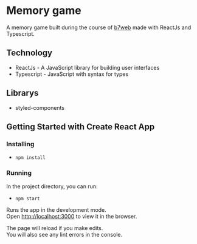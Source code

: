 # Memory game

A memory game built during the course of [b7web](https://www.b7web.com.br) made with ReactJs and Typescript.

## Technology
* ReactJs - A JavaScript library for building user interfaces
* Typescript - JavaScript with syntax for types

## Librarys
* styled-components

## Getting Started with Create React App

### Installing

* `npm install`

### Running

In the project directory, you can run:

* `npm start`

Runs the app in the development mode.\
Open [http://localhost:3000](http://localhost:3000) to view it in the browser.

The page will reload if you make edits.\
You will also see any lint errors in the console.
